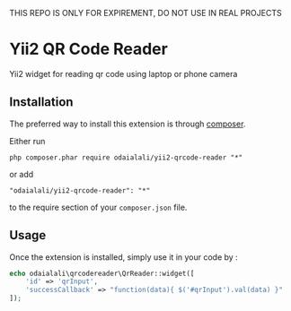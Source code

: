 THIS REPO IS ONLY FOR EXPIREMENT, DO NOT USE IN REAL PROJECTS 

Yii2 QR Code Reader
===================
Yii2 widget for reading qr code using laptop or phone camera

Installation
------------

The preferred way to install this extension is through [composer](http://getcomposer.org/download/).

Either run

```
php composer.phar require odaialali/yii2-qrcode-reader "*"
```

or add

```
"odaialali/yii2-qrcode-reader": "*"
```

to the require section of your `composer.json` file.


Usage
-----

Once the extension is installed, simply use it in your code by  :

```php
echo odaialali\qrcodereader\QrReader::widget([
	'id' => 'qrInput',
	'successCallback' => "function(data){ $('#qrInput').val(data) }"
]);

```
